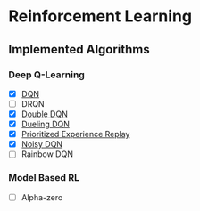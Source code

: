 # Reinforcement Learning

## Implemented Algorithms

### Deep Q-Learning
- [x] [DQN](Deep%20Q%20Learning/DQN.py)
- [ ] DRQN
- [x] [Double DQN](Deep%20Q%20Learning/Double-DQN.py)
- [x] [Dueling DQN](Deep%20Q%20Learning/Dueling-DQN.py)
- [x] [Prioritized Experience Replay](Deep%20Q%20Learning/Priotitized%20Experience%20Replay/)
- [x] [Noisy DQN](Deep%20Q%20Learning/Noisy-DQN.py)
- [ ] Rainbow DQN

### Model Based RL
- [ ] Alpha-zero

